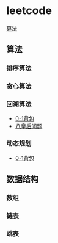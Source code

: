 # leetcode

[算法](#算法)

## 算法

### 排序算法

### 贪心算法

### 回溯算法

* [0-1背包](src/main/java/algorithm/backtrack/Backpack_01.java)
* [八皇后问题](src/main/java/algorithm/backtrack/Cal8Queen.java)

### 动态规划

*  [0-1背包](src/main/java/algorithm/dp/Backpack_01.java)

## 数据结构

### 数组

### 链表

### 跳表

